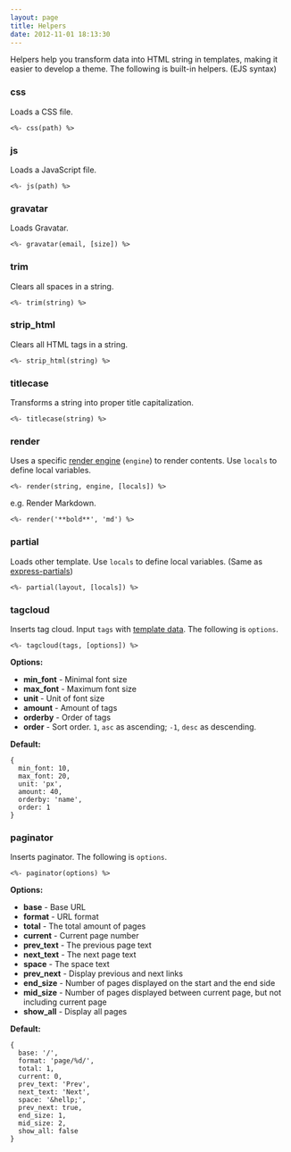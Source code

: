 ```yaml
---
layout: page
title: Helpers
date: 2012-11-01 18:13:30
---
```


Helpers help you transform data into HTML string in templates, making it easier to develop a theme. The following is built-in helpers. (EJS syntax)

### css

Loads a CSS file.

```
<%- css(path) %>
```

### js

Loads a JavaScript file.

```
<%- js(path) %>
```

### gravatar

Loads Gravatar.

```
<%- gravatar(email, [size]) %>
```

### trim

Clears all spaces in a string.

```
<%- trim(string) %>
```

### strip_html

Clears all HTML tags in a string.

```
<%- strip_html(string) %>
```

### titlecase

Transforms a string into proper title capitalization.

```
<%- titlecase(string) %>
```

### render

Uses a specific [render engine][2] (`engine`) to render contents. Use `locals` to define local variables.

```
<%- render(string, engine, [locals]) %>
```

e.g. Render Markdown.

```
<%- render('**bold**', 'md') %>
```

### partial

Loads other template. Use `locals` to define local variables. (Same as [express-partials][1])

```
<%- partial(layout, [locals]) %>
```

### tagcloud

Inserts tag cloud. Input `tags` with [template data][3]. The following is `options`.

```
<%- tagcloud(tags, [options]) %>
```

**Options:**

- **min_font** - Minimal font size
- **max_font** - Maximum font size
- **unit** - Unit of font size
- **amount** - Amount of tags
- **orderby** - Order of tags
- **order** - Sort order. `1`, `asc` as ascending; `-1`, `desc` as descending.

**Default:**

```
{
  min_font: 10,
  max_font: 20,
  unit: 'px',
  amount: 40,
  orderby: 'name',
  order: 1
}
```

### paginator

Inserts paginator. The following is `options`.

```
<%- paginator(options) %>
```

**Options:**

- **base** - Base URL
- **format** - URL format
- **total** - The total amount of pages
- **current** - Current page number
- **prev_text** - The previous page text
- **next_text** - The next page text
- **space** - The space text
- **prev_next** - Display previous and next links
- **end_size** - Number of pages displayed on the start and the end side
- **mid_size** - Number of pages displayed between current page, but not including current page
- **show_all** - Display all pages

**Default:**

```
{
  base: '/',
  format: 'page/%d/',
  total: 1,
  current: 0,
  prev_text: 'Prev',
  next_text: 'Next',
  space: '&hellp;',
  prev_next: true,
  end_size: 1,
  mid_size: 2,
  show_all: false
}
```

[1]: https://github.com/publicclass/express-partials
[2]: render.html
[3]: template-data.html